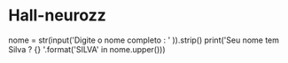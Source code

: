 # Hall-neurozz
  nome = str(input('Digite o nome completo : ' )).strip()
print('Seu nome tem Silva ? {} '.format('SILVA' in nome.upper()))
  
